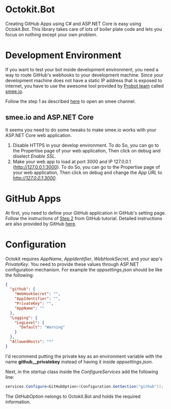 # Octokit.Bot

Creating GitHub Apps using C# and ASP.NET Core is easy using Octokit.Bot. This library takes care of lots of boiler plate code and lets you focus on nothing except your own problem.

# Development Environment

If you want to test your bot inside development environment, you need a way to route GitHub's webhooks to your development machine. Since your development machine does not have a static IP address that is exposed to internet, you have to use the awesome tool provided by [Probot team](https://github.com/probot/probot) called [smee.io](https://github.com/probot/smee-client).

Follow the step 1 as described [here](https://developer.github.com/apps/quickstart-guides/setting-up-your-development-environment/#step-1-start-a-new-smee-channel) to open an smee channel.

## smee.io and ASP.NET Core

It seems you need to do some tweaks to make smee.io works with your ASP.NET Core web application.

 1. Disable HTTPS in your develop environment. To do So, you can go to the Propertise page of your web application, Then click on debug and diselect _Enable SSL_.
 2. Make your web app to load at port 3000 and IP 127.0.0.1 (http://127.0.0.1:3000). To do So, you can go to the Propertise page of your web application, Then click on debug and change the _App URL_ to _http://127.0.0.1:3000_.

# GitHub Apps

At first, you need to define your GitHub application in GitHub's setting page. Follow the instructions of [Step 2](https://developer.github.com/apps/quickstart-guides/setting-up-your-development-environment/#step-2-register-a-new-github-app) from GitHub tutorial. Detailed instructions are also provided by GitHub [here](https://developer.github.com/apps/building-github-apps/creating-a-github-app/).

# Configuration

Octokit requires _AppName_, _AppIdentifier_, _WebHookSecret_, and your app's _PrivateKey_. You need to provide these values through ASP.NET configuration mechanism. For example the _appsettings.json_ should be like the following:

```json
{
  "github": {
    "WebHookSecret": "",
    "AppIdentifier": "",
    "PrivateKey": "",
    "AppName": ""
  },
  "Logging": {
    "LogLevel": {
      "Default": "Warning"
    }
  },
  "AllowedHosts": "*"
}

```

I'd recommend putting the private key as an environment variable with the name **github__privatekey** instead of having it inside _appsettings.json_.

Next, in the _startup_ class inside the _ConfigureServices_ add the following line:

```C#
services.Configure<GitHubOption>(Configuration.GetSection("github"));
```

The _GitHubOption_ nelongs to Octokit.Bot and holds the required information.
